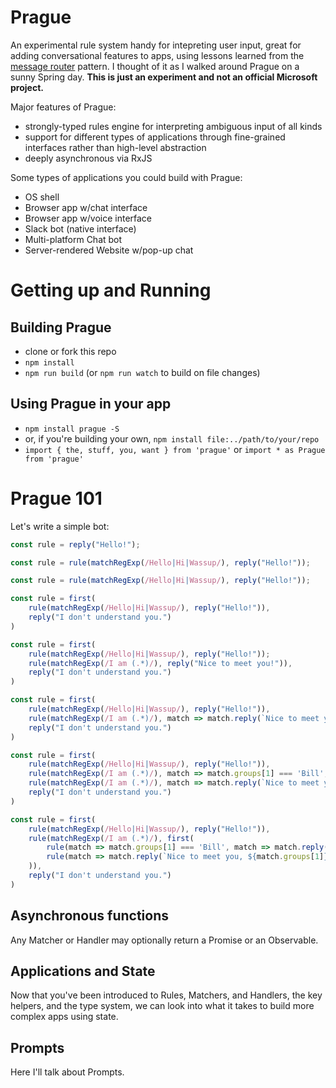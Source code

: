 # Prague

An experimental rule system handy for intepreting user input, great for adding conversational features to apps, using lessons learned from the [message router](http://www.enterpriseintegrationpatterns.com/patterns/messaging/MessageRoutingIntro.html) pattern. I thought of it as I walked around Prague on a sunny Spring day. **This is just an experiment and not an official Microsoft project.**

Major features of Prague:
* strongly-typed rules engine for interpreting ambiguous input of all kinds
* support for different types of applications through fine-grained interfaces rather than high-level abstraction
* deeply asynchronous via RxJS

Some types of applications you could build with Prague:
* OS shell
* Browser app w/chat interface
* Browser app w/voice interface
* Slack bot (native interface)
* Multi-platform Chat bot
* Server-rendered Website w/pop-up chat

# Getting up and Running

## Building Prague

* clone or fork this repo
* `npm install`
* `npm run build` (or `npm run watch` to build on file changes)

## Using Prague in your app

* `npm install prague -S`
* or, if you're building your own, `npm install file:../path/to/your/repo`
* `import { the, stuff, you, want } from 'prague'` or `import * as Prague from 'prague'`

# Prague 101

Let's write a simple bot:

```typescript
const rule = reply("Hello!");
```

```typescript
const rule = rule(matchRegExp(/Hello|Hi|Wassup/), reply("Hello!"));
```

```typescript
const rule = rule(matchRegExp(/Hello|Hi|Wassup/), reply("Hello!"));
```

```typescript
const rule = first(
    rule(matchRegExp(/Hello|Hi|Wassup/), reply("Hello!")),
    reply("I don't understand you.")
)
```

```typescript
const rule = first(
    rule(matchRegExp(/Hello|Hi|Wassup/), reply("Hello!"));
    rule(matchRegExp(/I am (.*)/), reply("Nice to meet you!")),
    reply("I don't understand you.")
)
```

```typescript
const rule = first(
    rule(matchRegExp(/Hello|Hi|Wassup/), reply("Hello!")),
    rule(matchRegExp(/I am (.*)/), match => match.reply(`Nice to meet you, ${match.groups[1]}!`)),
    reply("I don't understand you.")
)
```

```typescript
const rule = first(
    rule(matchRegExp(/Hello|Hi|Wassup/), reply("Hello!")),
    rule(matchRegExp(/I am (.*)/), match => match.groups[1] === 'Bill', match => match.reply(`HELLO MY CREATOR`)),
    rule(matchRegExp(/I am (.*)/), match => match.reply(`Nice to meet you, ${match.groups[1]}!`)),
    reply("I don't understand you.")
)
```

```typescript
const rule = first(
    rule(matchRegExp(/Hello|Hi|Wassup/), reply("Hello!")),
    rule(matchRegExp(/I am (.*)/), first(
        rule(match => match.groups[1] === 'Bill', match => match.reply(`HELLO MY CREATOR`)),
        rule(match => match.reply(`Nice to meet you, ${match.groups[1]}!`))
    )),
    reply("I don't understand you.")
)
```

## Asynchronous functions

Any Matcher or Handler may optionally return a Promise or an Observable.

## Applications and State

Now that you've been introduced to Rules, Matchers, and Handlers, the key helpers, and the type system, we can look into what it takes to build more complex apps using state.

## Prompts

Here I'll talk about Prompts.
